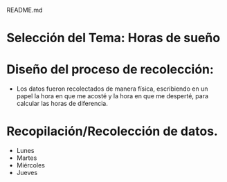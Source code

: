 README.md
# Selección del Tema: Horas de sueño

# Diseño del proceso de recolección: 
- Los datos fueron recolectados de manera física, escribiendo en un papel la hora en que me acosté y la hora en que me desperté, para calcular las horas de diferencia.

# Recopilación/Recolección de datos.
- Lunes
- Martes
- Miércoles
- Jueves